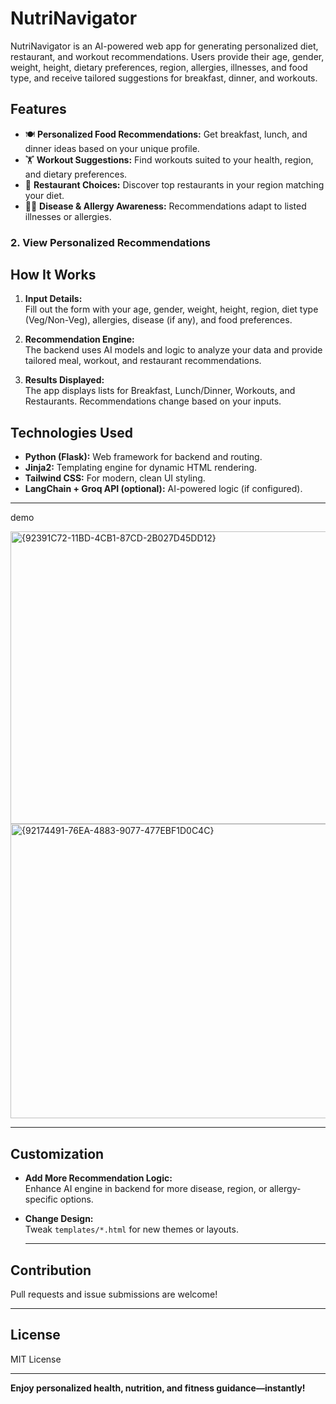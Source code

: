 # NutriNavigator

NutriNavigator is an AI-powered web app for generating personalized diet, restaurant, and workout recommendations. Users provide their age, gender, weight, height, dietary preferences, region, allergies, illnesses, and food type, and receive tailored suggestions for breakfast, dinner, and workouts.

## Features

- 🍽 **Personalized Food Recommendations:** Get breakfast, lunch, and dinner ideas based on your unique profile.
- 🏋️ **Workout Suggestions:** Find workouts suited to your health, region, and dietary preferences.
- 🏢 **Restaurant Choices:** Discover top restaurants in your region matching your diet.
- 🧑‍⚕️ **Disease & Allergy Awareness:** Recommendations adapt to listed illnesses or allergies.



### 2. View Personalized Recommendations



## How It Works

1. **Input Details:**  
   Fill out the form with your age, gender, weight, height, region, diet type (Veg/Non-Veg), allergies, disease (if any), and food preferences.

2. **Recommendation Engine:**  
   The backend uses AI models and logic to analyze your data and provide tailored meal, workout, and restaurant recommendations.

3. **Results Displayed:**  
   The app displays lists for Breakfast, Lunch/Dinner, Workouts, and Restaurants. Recommendations change based on your inputs.

## Technologies Used

- **Python (Flask):** Web framework for backend and routing.
- **Jinja2:** Templating engine for dynamic HTML rendering.
- **Tailwind CSS:** For modern, clean UI styling.
- **LangChain + Groq API (optional):** AI-powered logic (if configured).

---
demo 

<img width="821" height="468" alt="{92391C72-11BD-4CB1-87CD-2B027D45DD12}" src="https://github.com/user-attachments/assets/2dfab52c-04ae-4222-b533-dcb437a6c5c2" />
<img width="795" height="471" alt="{92174491-76EA-4883-9077-477EBF1D0C4C}" src="https://github.com/user-attachments/assets/a16e96af-2672-457a-a680-ded105caff5a" />

---
## Customization

- **Add More Recommendation Logic:**  
  Enhance AI engine in backend for more disease, region, or allergy-specific options.
- **Change Design:**  
  Tweak `templates/*.html` for new themes or layouts.

  ---

## Contribution

Pull requests and issue submissions are welcome!

---
## License

MIT License

---

**Enjoy personalized health, nutrition, and fitness guidance—instantly!**
